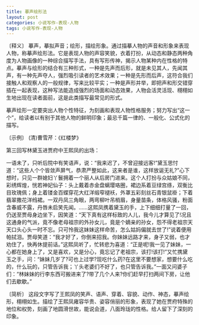 ```yaml
---
title: 摹声绘形法
layout: post
categories: 小说写作-表现-人物
tags: 小说写作-表现-人物
---
```


〔释义〕 摹声，摹拟声音；绘形，描绘形象。通过描摹人物的声音和形象来表现人物，称摹声绘形法。它是表现人物的声容笑貌，衣着打扮，从动态和静态两种角度为人物画像的一种综合描写手法，具有写形传神，揭示人物某种内在性格的特点。摹声与绘形的结合有三种形式，一种是先声而后形，就是未见其人，先闻其声，有一种先声夺人，强烈吸引读者的艺术效果；一种是先形而后声，这符合我们接触人和观察人的一般规律，写来比较平实；一种是声形并举，即把声和形交错穿插在一起表现，这种写法能造成强烈的场面和动态效果，人物会活灵活现、栩栩如生地出现在读者面前，这是此类描写最常见的形式。

摹声绘形一定要突出人物个性特征，为刻画和表现人物性格服务；努力写出“这一个”，给读者以有别于其他人物的鲜明印象；最忌千篇一律的、一般化、公式化的描写。

〔示例〕 (清)曹雪芹：《红楼梦》

第三回写林黛玉进贾府中王熙凤的出场：

一语未了，只听后院中有笑语声，说：“我来迟了，不曾迎接远客!”黛玉思忖道：“这些人个个皆敛声屏气，恭肃严整如此，这来者是谁，这样放诞无礼?”心下想时，只见一群媳妇丫鬟拥着一个丽人从后房门进来。这个人打扮与众姑娘不同，彩绣辉煌，恍若神妃仙子：头上戴着赤金盘螭璎珞圈，裙边系着豆绿宫绦，双衡比目玫瑰佩；身上着镂金百蝶穿花大红洋缎窄褪袄，外罩五彩刻丝石青银鼠褂；下着翡翠撒花洋绉裙。一双丹凤三角眼，两弯柳叶吊梢眉，身量苗条，体格风骚，粉面含春威不露，丹唇未启笑先闻。……这熙凤携着黛玉的手，上下细细打量了一回，仍送至贾母身边坐下，因笑道：“天下真有这样标致的人儿，我今儿才算见了!况且这通身的气派，竟不像老母祖宗的外孙女儿，竟是个嫡亲的孙女，怨不得老祖宗天天口头心头一时不忘。只可怜我这妹妹这样命苦，怎么姑妈偏就去世了!”说着便用帕拭泪。贾母笑道：“我才好了，你倒来招我。你妹妹远路才来，身子又弱，也才劝住了，快再休提前话。”这熙凤听了，忙转悲为喜道：“正是呢!我一见了妹妹，一心都在她身上了，又是喜欢，又是分心，竟忘记了老祖宗，该打!该打!”又忙携黛玉之手，问：“妹妹几岁了?可也上过学?现吃什么药?在这里不要想家，想要什么吃的，什么玩的，只管告诉我；丫头老婆们不好了，也只管告诉我。”一面又问婆子们：“林妹妹的行李东西可搬进来了?带了几个人来?你们赶早打扫两间下房，让他们去歇歇。”

〔简析〕 这段文字写了王熙凤的笑声、语声、穿着、容貌、动作、神态，摹声绘形，栩栩如生。描绘了王熙凤雍容华贵、姿容俏丽的形象，表现了她在贾府特殊的地位和权势，刻画了地圆滑世故，能说会道，八面玲珑的性格。给人留下了深刻的印象。 